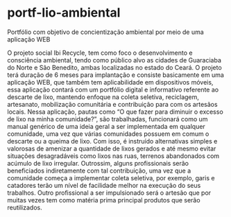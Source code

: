 # portf-lio-ambiental
Portfólio com objetivo de concientização ambiental por meio de uma aplicação WEB

O projeto social Ibi Recycle, tem como foco o desenvolvimento e consciência ambiental, tendo como público alvo as cidades de Guaraciaba do Norte e São Benedito, ambas localizadas no estado do Ceará. O projeto terá duração de 6 meses para implantação e consiste basicamente em uma aplicação WEB, que também tem aplicabilidade em dispositivos móveis, essa aplicação contará com um portfólio digital e informativo referente ao descarte de lixo, mantendo enfoque na coleta seletiva, reciclagem, artesanato, mobilização comunitária e contribuição para com os artesãos locais.
Nessa aplicação, pautas como “O que fazer para diminuir o excesso de lixo na minha comunidade?”, são trabalhadas, funcionará como um manual genérico de uma ideia geral a ser implementada em qualquer comunidade, uma vez que várias comunidades possuem em comum o descarte ou a queima de lixo. Com isso, é instruído alternativas simples e valorosas de amenizar a quantidade de lixos gerados e até mesmo evitar situações desagradáveis como lixos nas ruas, terrenos abandonados com acúmulo de lixo irregular.
Outrossim, alguns profissionais serão beneficiados indiretamente com tal contribuição, uma vez que a comunidade começa a implementar coleta seletiva, por exemplo, garis e catadores terão um nível de facilidade melhor na execução do seus trabalhos. Outro profissional a ser impulsionado será o artesão que por muitas vezes tem como matéria prima principal produtos que serão reutilizados.
